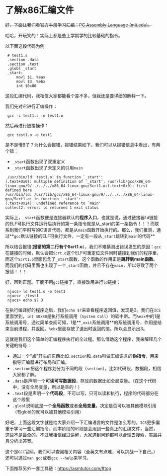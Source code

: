 # 了解x86汇编文件

~~好，下面让我们看官方手册学习汇编：~~[~~PC Assembly Language (mit.edu)~~](https://pdos.csail.mit.edu/6.828/2018/readings/pcasm-book.pdf)~~。~~

哈哈，开玩笑的！实际上都是些上学期学的比较基础的指令。

以下面这段代码为例

```wasm
 # test1.s 
 .section .data 
 .section .text 
 .globl _start 
 _start: 
     movl $1, %eax 
     movl $3, %ebx 
     int $0x80
```

这段汇编代码，我相信大家都能看个差不多，但我还是要详细的解释一下。

我们先对它进行汇编操作：

```shell
 gcc -c test1.s -o test1.o
```

然后再进行链接操作：

```shell
 gcc test1.o -o test1
```

是不是懵B了？为什么会报错，报错结果如下，我们可以从报错信息中看出，有两个错：

* `_start`函数出现了双重定义
* `_start`函数出现了未定义的引用`main`

```shell
 /usr/bin/ld: test1.o: in function `_start':
(.text+0x0): multiple definition of `_start'; /usr/lib/gcc/x86_64-linux-gnu/9/../../../x86_64-linux-gnu/Scrt1.o:(.text+0x0): first defined here
/usr/bin/ld: /usr/lib/gcc/x86_64-linux-gnu/9/../../../x86_64-linux-gnu/Scrt1.o: in function `_start':
(.text+0x24): undefined reference to `main'
collect2: error: ld returned 1 exit status
```

实际上，`_start`函数便是连接器默认的**程序入口**，也就是说，通过链接器`ld`链接的ELF可执行文件运行后执行的第一条指令就是从\_start的第一条指令！！！而联系到我们平时写的C语言代码，都是从`main`函数开始执行的。那么，我们推测，通过\*\*`gcc`默认链接的ELF可执行文件，一定有一段从`_start`跳转到`main`的代码\*\*

所以结合报错(**报错的第二行有个Scrt1.o**），我们不难猜测出错误发生的原因：`gcc`在链接的时候，默认会把`Scrt.o`这个ELF可重定位文件同时链接到我们的程序里，而这个`Scrt1.o`里面包含了`_start`函数，这个函数的作用正是**跳转到main函数**。而我们的代码里面也出现了一个`_start`函数，并且不存在`main`，所以导致了两个报错！！！

好，回到正题。干脆不用`gcc`链接了，直接改用进行`ld`链接：

```shell
 njucs> ld test1.o -o test1 
 njucs> ./test1 
 njucs> echo $? 3
```

在执行编译好的程序之后，我们`echo $?`来查看程序返回值，发现是3。我们在`ICS`里面学到，`int $0x80`是执行系统调用（`System Call`）的软中断。而`%eax`中的1是系统调用号，通过简单查阅可知，1是\*\*`_exit`系统调用\*\*的系统调用号，作用是结束当前进程，并返回。`%ebx`里面存放了退出时返回的值。所以会显示出3。

这就是我们这个简单的汇编程序执行的全过程。那么借助这个程序，我来解释几个关键的符号：

* 通过一个“点"开头的东西比如`.section`和`.data`叫做汇编语言的**伪指令**，用来指导汇编器进行布局和汇编。
* `.section`把这个程序划分为不同的段（`section`），比如代码段，数据段，相信大家都了解。
* `.data`是声明一个**可读可写数据段**，存放的数据比如全局变量。（在这个代码中，没有全局变量，所以是空的！）
* `.text`段是声明一个**代码段**，不可以写，只可以读和执行，程序的代码部分在这个段里
* `.globl`说明这是一个**全局函数**或者**全局变量**，决定是否可以被其他模块引用（有globl的就可以被其他模块引用）

好吧，上面这段文字就是给大家介绍一下汇编语言的文件是怎么写的。`ICS`更多偏重于学习一些汇编指令，而本阶段的`OS`则是会用到一些真正的汇编文件，当然，这些不是最全的，不过我相信经过讲解，大家遇到问题都可以合理去搜索，实践并且分析出答案。

这个是`GCC`官网，我们可以查阅相关内容（全英文有点难，可以挑战一下自己。）还可以通过`man gcc`或者`gcc --help`来学习。

下面推荐另外一套工具链：[https://asmtutor.com/#top
\
](https://asmtutor.com/#top)
